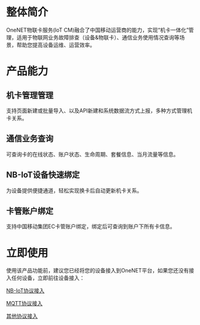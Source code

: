 

# 整体简介
OneNET物联卡服务(IoT CM)融合了中国移动运营商的能力，实现“机卡一体化”管理，适用于物联网业务故障排查（设备&物联卡）、通信业务使用情况查询等场景，帮助您提高设备运维、运营效率。

# 产品能力
## 机卡管理管理
支持页面新建或批量导入、以及API新建和系统数据流方式上报，多种方式管理机卡关系。
## 通信业务查询
可查询卡的在线状态、账户状态、生命周期、套餐信息、当月流量等信息。
## NB-IoT设备快速绑定
为设备提供便捷通道，轻松实现换卡后自动更新机卡关系。
## 卡管账户绑定
支持中国移动集团EC卡管账户绑定，绑定后可查询到账户下所有卡信息。
# 立即使用
使用该产品功能前，建议您已经将您的设备接入到OneNET平台，如果您还没有接入任何设备，立即前往设备接入：

[NB-IoT协议接入](https://open.iot.10086.cn/develop/global/product/#/public?protocol=6)

 [MQTT协议接入](https://open.iot.10086.cn/develop/global/product/#/public?protocol=9)

 [其他协议接入](https://open.iot.10086.cn/develop/global/product/#/public?protocol=3)


